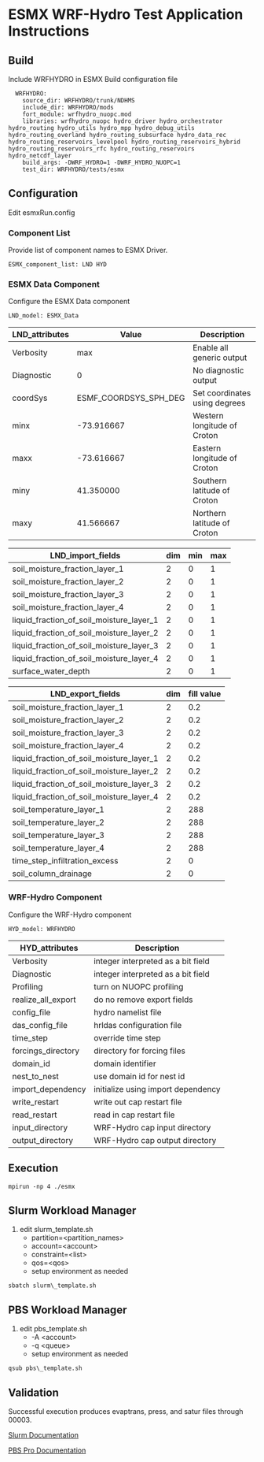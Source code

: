 # ESMX WRF-Hydro Test Application Instructions

## Build
Include WRFHYDRO in ESMX Build configuration file
```
  WRFHYDRO:
    source_dir: WRFHYDRO/trunk/NDHMS
    include_dir: WRFHYDRO/mods
    fort_module: wrfhydro_nuopc.mod
    libraries: wrfhydro_nuopc hydro_driver hydro_orchestrator hydro_routing hydro_utils hydro_mpp hydro_debug_utils hydro_routing_overland hydro_routing_subsurface hydro_data_rec hydro_routing_reservoirs_levelpool hydro_routing_reservoirs_hybrid hydro_routing_reservoirs_rfc hydro_routing_reservoirs hydro_netcdf_layer
    build_args: -DWRF_HYDRO=1 -DWRF_HYDRO_NUOPC=1
    test_dir: WRFHYDRO/tests/esmx
```

## Configuration
Edit esmxRun.config

### Component List
Provide list of component names to ESMX Driver.
```
ESMX_component_list: LND HYD
```

### ESMX Data Component
Configure the ESMX Data component
```
LND_model: ESMX_Data
```

| LND\_attributes | Value                    | Description                   |
| --------------- | ------------------------ | ----------------------------- |
| Verbosity       | max                      | Enable all generic output     |
| Diagnostic      | 0                        | No diagnostic output          |
| coordSys        | ESMF\_COORDSYS\_SPH\_DEG | Set coordinates using degrees |
| minx            | -73.916667               | Western longitude of Croton   |
| maxx            | -73.616667               | Eastern longitude of Croton   |
| miny            | 41.350000                | Southern latitude of Croton   |
| maxy            | 41.566667                | Northern latitude of Croton   |

| LND\_import\_fields                            | dim | min | max    |
| ---------------------------------------------- | --- | --- | ------ |
| soil\_moisture\_fraction\_layer\_1             | 2   | 0   | 1      |
| soil\_moisture\_fraction\_layer\_2             | 2   | 0   | 1      |
| soil\_moisture\_fraction\_layer\_3             | 2   | 0   | 1      |
| soil\_moisture\_fraction\_layer\_4             | 2   | 0   | 1      |
| liquid\_fraction\_of\_soil\_moisture\_layer\_1 | 2   | 0   | 1      |
| liquid\_fraction\_of\_soil\_moisture\_layer\_2 | 2   | 0   | 1      |
| liquid\_fraction\_of\_soil\_moisture\_layer\_3 | 2   | 0   | 1      |
| liquid\_fraction\_of\_soil\_moisture\_layer\_4 | 2   | 0   | 1      |
| surface\_water\_depth                          | 2   | 0   | 1      |

| LND\_export\_fields                            | dim | fill value |
| ---------------------------------------------- | --- | ---------- |
| soil\_moisture\_fraction\_layer\_1             | 2   | 0.2        |
| soil\_moisture\_fraction\_layer\_2             | 2   | 0.2        |
| soil\_moisture\_fraction\_layer\_3             | 2   | 0.2        |
| soil\_moisture\_fraction\_layer\_4             | 2   | 0.2        |
| liquid\_fraction\_of\_soil\_moisture\_layer\_1 | 2   | 0.2        |
| liquid\_fraction\_of\_soil\_moisture\_layer\_2 | 2   | 0.2        |
| liquid\_fraction\_of\_soil\_moisture\_layer\_3 | 2   | 0.2        |
| liquid\_fraction\_of\_soil\_moisture\_layer\_4 | 2   | 0.2        |
| soil\_temperature\_layer\_1                    | 2   | 288        |
| soil\_temperature\_layer\_2                    | 2   | 288        |
| soil\_temperature\_layer\_3                    | 2   | 288        |
| soil\_temperature\_layer\_4                    | 2   | 288        |
| time\_step\_infiltration\_excess               | 2   | 0          |
| soil\_column\_drainage                         | 2   | 0          |

### WRF-Hydro Component
Configure the WRF-Hydro component
```
HYD_model: WRFHYDRO
```

| HYD\_attributes      | Description                        |
| -------------------- | ---------------------------------- |
| Verbosity            | integer interpreted as a bit field |
| Diagnostic           | integer interpreted as a bit field |
| Profiling            | turn on NUOPC profiling            |
| realize\_all\_export | do no remove export fields         |
| config\_file         | hydro namelist file                |
| das\_config\_file    | hrldas configuration file          |
| time\_step           | override time step                 |
| forcings\_directory  | directory for forcing files        |
| domain\_id           | domain identifier                  |
| nest\_to\_nest       | use domain id for nest id          |
| import\_dependency   | initialize using import dependency |
| write\_restart       | write out cap restart file         |
| read\_restart        | read in cap restart file           |
| input\_directory     | WRF-Hydro cap input directory      |
| output\_directory    | WRF-Hydro cap output directory     |


## Execution
```
mpirun -np 4 ./esmx
```

## Slurm Workload Manager
1. edit slurm\_template.sh
    - partition=\<partition\_names\>
    - account=\<account\>
    - constraint=\<list\>
    - qos=\<qos\>
    - setup environment as needed
```
sbatch slurm\_template.sh
```

## PBS Workload Manager
1. edit pbs\_template.sh
    - \-A \<account\>
    - \-q \<queue\>
    - setup environment as needed
```
qsub pbs\_template.sh
```

## Validation
Successful execution produces evaptrans, press, and satur files through 00003.

[Slurm Documentation](https://slurm.schedmd.com/documentation.html)

[PBS Pro Documentation](https://www.altair.com/pbs-works-documentation)
